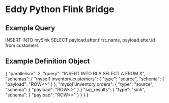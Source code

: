 # Eddy Python Flink Bridge

## Example Query
INSERT INTO mySink SELECT payload.after.first_name, payload.after.id from customers

## Example Definition Object
{
     "parallelism": 2,
     "query": "INSERT INTO BLA SELECT A FROM X",
     "schemas": {
         "mysql1.inventory.customers": {
             "type": "source",
             "schema": {
                 "payload": "ROW<>"
             }
         },
         "mysql1.inventory.orders": {
             "type": "source",
             "schema": {
                 "payload": "ROW<>"
             }
         }
         "sql_results": {
             "type": "sink",
             "schema": {
                 "payload": "ROW<>"
             }
         }
     }
 }
